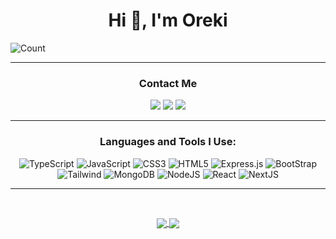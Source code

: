 <h1 align="center">Hi 👋, I'm Oreki</h1>
<img src="https://count.getloli.com/get/@anime-api?theme=gelbooru" alt="Count" />
<hr />
<h3 align="center">Contact Me</h3>
<p align="center">
  <a href="" target="_blank"><img src="https://img.shields.io/badge/Discord-%237289DA.svg?style=for-the-badge&logo=discord&logoColor=white" /></a>
  <a href="" target="_blank"><img src="https://img.shields.io/badge/Reddit-FF4500?style=for-the-badge&logo=reddit&logoColor=white" /></a>
  <a href="" target="_blank"><img src="https://img.shields.io/badge/Twitter-%231DA1F2.svg?style=for-the-badge&logo=Twitter&logoColor=white" /></a>
</p>
<hr />
<h3 align="center">Languages and Tools I Use:</h3>
<p align="center"> 
  <img src="https://img.shields.io/badge/typescript-%23007ACC.svg?style=for-the-badge&logo=typescript&logoColor=white" alt="TypeScript" />
  <img src="https://img.shields.io/badge/javascript-%23323330.svg?style=for-the-badge&logo=javascript&logoColor=%23F7DF1E" alt="JavaScript" />
  <img src="https://img.shields.io/badge/css3-%231572B6.svg?style=for-the-badge&logo=css3&logoColor=white" alt="CSS3" /> 
  <img src="https://img.shields.io/badge/html5-%23E34F26.svg?style=for-the-badge&logo=html5&logoColor=white" alt="HTML5" /> 
  <img src="https://img.shields.io/badge/express.js-%23404d59.svg?style=for-the-badge&logo=express&logoColor=%2361DAFB" alt="Express.js" /> 
  <img src="https://img.shields.io/badge/bootstrap-%23563D7C.svg?style=for-the-badge&logo=bootstrap&logoColor=white" alt="BootStrap" />
  <img src="https://img.shields.io/badge/Tailwind_CSS-38B2AC?style=for-the-badge&logo=tailwind-css&logoColor=white" alt="Tailwind" />
  <img src="https://img.shields.io/badge/MongoDB-%234ea94b.svg?style=for-the-badge&logo=mongodb&logoColor=white" alt="MongoDB" />
  <img src="https://img.shields.io/badge/node.js-6DA55F?style=for-the-badge&logo=node.js&logoColor=white" alt="NodeJS" />
  <img src="https://img.shields.io/badge/React-20232A?style=for-the-badge&logo=react&logoColor=61DAFB" alt="React" />
  <img src="https://img.shields.io/badge/next.js-000000?style=for-the-badge&logo=nextdotjs&logoColor=white" alt="NextJS" />
</p>
<hr />
<br>
<p align="center">
  <a href="https://github.com/Oreki-Dev">
  <img align="center" src="http://github-readme-streak-stats.herokuapp.com/?user=oreki-dev&theme=bear" />
  <img align="center" src="https://github-readme-stats.vercel.app/api?username=oreki-dev&count_private=true&show_icons=true&theme=bear" />
  </a>
</p>
